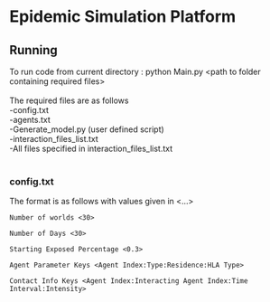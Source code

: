 # Epidemic Simulation Platform

## Running
To run code from current directory : python Main.py \<path to folder containing required files\> 
<br>
<br>
The required files are as follows <br>
  -config.txt <br>
  -agents.txt <br>
  -Generate_model.py (user defined script) <br>
  -interaction_files_list.txt <br>
  -All files specified in interaction_files_list.txt <br>
<br>

### config.txt <br>
The format is as follows with values given in \<...\>
<br>

    Number of worlds <30>
  
    Number of Days <30>
  
    Starting Exposed Percentage <0.3>
    
    Agent Parameter Keys <Agent Index:Type:Residence:HLA Type>

    Contact Info Keys <Agent Index:Interacting Agent Index:Time Interval:Intensity>
    
    
